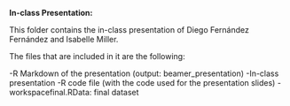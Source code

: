 **In-class Presentation:**

This folder contains the in-class presentation of Diego Fernández Fernández and Isabelle Miller.

The files that are included in it are the following:

-R Markdown of the presentation (output: beamer_presentation)
-In-class presentation
-R code file (with the code used for the presentation slides)
-workspacefinal.RData: final dataset 
